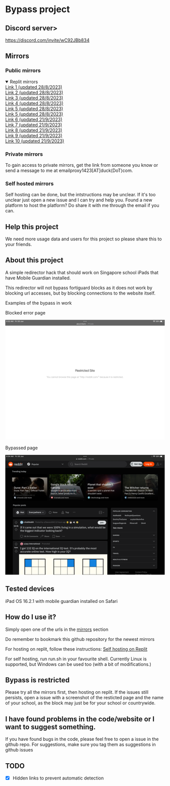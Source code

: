 # Bypass project

## Discord server>
https://discord.com/invite/wC92JBb834

## Mirrors
### Public mirrors

<details open>
 <summary>Replit mirrors</summary>
   <a href="https://squigglysilentkey.testaccount413.repl.co/bypass">Link 1 (updated 28/8/2023)</a><br>
   <a href="http://easyaciddrive.testaccount413.repl.co/bypass">Link 2 (updated 28/8/2023)</a><br>
   <a href="http://fluffysnowkitten.testaccount413.repl.co/bypass">Link 3 (updated 28/8/2023)</a><br>
   <a href="http://testwebsite.testaccount413.repl.co/bypass">Link 4 (updated 28/8/2023)</a><br>
   <a href="http://hangeddesertedserver.testaccount413.repl.co/bypass">Link 5 (updated 28/8/2023)</a><br>
   <a href="https://oilyproductivetypes--bdaajfjais.repl.co/bypass">Link 5 (updated 28/8/2023)</a><br>
   <a href="https://remotelimitedtrials--bdaajfjais.repl.co/bypass">Link 6 (updated 21/9/2023)</a><br>
   <a href="https://hollowautomaticrhombus--bdaajfjais.repl.co/bypass">Link 7 (updated 21/9/2023)</a><br>
   <a href="https://immaterialdemandingmemory--bdaajfjais.repl.co/bypass">Link 8 (updated 21/9/2023)</a><br>
   <a href="https://smoggyselfassuredrobodoc--bdaajfjais.repl.co/bypass">Link 9 (updated 21/9/2023)</a><br>
   <a href="https://infamousroyalsigns--bdaajfjais.repl.co/bypass">Link 10 (updated 21/9/2023)</a><br>
</details>

### Private mirrors

To gain access to private mirrors, get the link from someone you know or send a message to me at emailproxy1423[AT]duck(DoT)com.

### Self hosted mirrors

Self hosting can be done, but the intstructions may be unclear. If it's too unclear just open a new issue and I can try and help you.
Found a new platform to host the platform? Do share it with me through the email if you can.

## Help this project

We need more usage data and users for this project so please share this to your friends.

## About this project

A simple redirector hack that should work on Singapore school iPads that have Mobile Guardian installed.

This redirector will not bypass fortiguard blocks as it does not work by blocking url accesses, but by blocking connections to the website itself.

Examples of the bypass in work

Blocked error page

<img src="images/blocked.png" alt="image of a blocked page">

Bypassed page

<img src="images/unblocked.png" alt="image of reddit being unblocked">

## Tested devices

iPad OS 16.2.1 with mobile guardian installed on Safari 

## How do I use it?

Simply open one of the urls in the [mirrors](https://github.com/molangning/bypass#mirrors) section

Do remember to bookmark this github repository for the newest mirrors

For hosting on replit, follow these instructions: [Self hosting on Replit](https://github.com/molangning/bypass/wiki/Self-hosting-on-replit)

For self hosting, run run.sh in your favourite shell. Currently Linux is supported, but Windows can be used too (with a bit of modifications.)

## Bypass is restricted

Please try all the mirrors first, then hosting on replit. If the issues still persists, open a issue with a screenshot of the resticted page and the name of your school, as the block may just be for your school or countrywide.

## I have found problems in the code/website or I want to suggest something.

If you have found bugs in the code, please feel free to open a issue in the github repo.
For suggestions, make sure you tag them as suggestions in github issues

## TODO
- [x] Hidden links to prevent automatic detection
